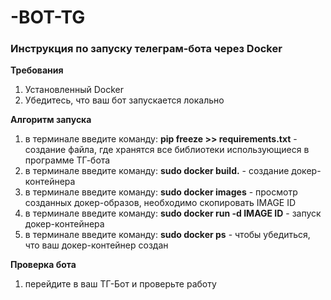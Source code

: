# -BOT-TG

### Инструкция по запуску телеграм-бота через Docker

**Требования**
1. Установленный Docker
2. Убедитесь, что ваш бот запускается локально

**Алгоритм запуска**
1. в терминале введите команду: **pip freeze >> requirements.txt** - создание файла, где хранятся все библиотеки использующиеся в программе ТГ-бота
2. в терминале введите команду: **sudo docker build.** - создание докер-контейнера
3. в терминале введите команду: **sudo docker images** - просмотр созданных докер-образов, необходимо скопировать IMAGE ID
4. в терминале введите команду: **sudo docker run -d IMAGE ID** - запуск докер-контейнера
5. в терминале введите команду: **sudo docker ps** - чтобы убедиться, что ваш докер-контейнер создан

**Проверка бота**
1. перейдите в ваш ТГ-Бот и проверьте работу


